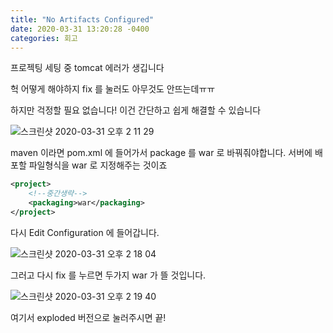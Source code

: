 ```yaml
---
title: "No Artifacts Configured"
date: 2020-03-31 13:20:28 -0400
categories: 회고
---
```

 
프로젝팅 세팅 중 tomcat 에러가 생깁니다

헉 어떻게 해야하지 fix 를 눌러도 아무것도 안뜨는데ㅠㅠ

하지만 걱정할 필요 없습니다! 이건 간단하고 쉽게 해결할 수 있습니다

![스크린샷 2020-03-31 오후 2 11 29](https://user-images.githubusercontent.com/45488643/77989482-e6d19580-7359-11ea-97b1-1538edf6ad61.png)

maven 이라면 pom.xml 에 들어가서 package 를 war 로 바꿔줘야합니다. 서버에 배포할 파일형식을 war 로 지정해주는 것이죠

```xml
<project>
    <!--중간생략-->
    <packaging>war</packaging>
</project>
```

다시 Edit Configuration 에 들어갑니다.

![스크린샷 2020-03-31 오후 2 18 04](https://user-images.githubusercontent.com/45488643/77989735-78410780-735a-11ea-9092-c9a2076ce642.png)

그러고 다시 fix 를 누르면 두가지 war 가 뜰 것입니다.

![스크린샷 2020-03-31 오후 2 19 40](https://user-images.githubusercontent.com/45488643/77989814-ae7e8700-735a-11ea-9fc6-15c6c1b9d7b4.png)


여기서 exploded 버전으로 눌러주시면 끝!

